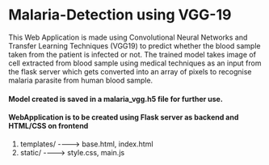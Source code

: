 # Malaria-Detection using VGG-19

This Web Application is made using Convolutional Neural Networks and Transfer Learning Techniques (VGG19) to predict whether the blood sample taken from the patient is infected or not. The trained model takes image of cell extracted from blood sample using medical techniques as an input from the flask server which gets converted into an array of pixels to recognise malaria parasite from human blood sample.

#### Model created is saved in a malaria_vgg.h5 file for further use.
#### WebApplication is to be created using Flask server as backend and HTML/CSS on frontend
1. templates/ ----> base.html, index.html
2. static/ ----> style.css, main.js


